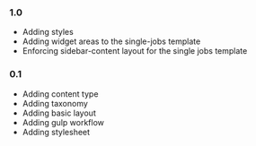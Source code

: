 ### 1.0
* Adding styles
* Adding widget areas to the single-jobs template
* Enforcing sidebar-content layout for the single jobs template

### 0.1
* Adding content type
* Adding taxonomy
* Adding basic layout
* Adding gulp workflow
* Adding stylesheet